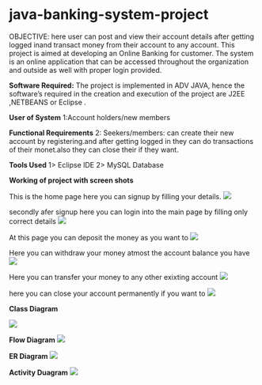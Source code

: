 # java-banking-system-project
OBJECTIVE:
here user can post and view their account  details after getting logged inand transact money from their account to any account.
This project is aimed at developing an Online Banking for customer. The system is an online application that can be accessed throughout the organization and outside as well with proper login provided. 

<b>Software Required:</b>
The project is implemented in ADV JAVA, hence the software’s required in the creation and execution of the project are J2EE ,NETBEANS or Eclipse .

<b>User of System</b>
1:Account holders/new members

<b>Functional Requirements</b>
2: Seekers/members: can create their new account by registering.and after getting logged in they can do transactions of their monet.also they can close their if they want.

<b>Tools Used</b>
1> Eclipse IDE
2> MySQL Database


<B>Working of project with screen shots</B>

This is the home page here you can signup by filling your details.
<img src=https://github.com/mihirverma7781/java-banking-system-project/blob/master/images/homesignup.jpg>


secondly afer signup here you can login into the main page by filling only correct details
<img src=https://github.com/mihirverma7781/java-banking-system-project/blob/master/images/login.jpg>


At this page you can deposit the money as you want to
<image src=https://github.com/mihirverma7781/java-banking-system-project/blob/master/images/deposit.jpg>

Here you can withdraw your money atmost the account balance you have
<img src=https://github.com/mihirverma7781/java-banking-system-project/blob/master/images/withdraw.jpg>

Here you can transfer your money to any other exixting account
<image src=https://github.com/mihirverma7781/java-banking-system-project/blob/master/images/transfer.png>



here you can close your account permanently if you want to
<img src=https://github.com/mihirverma7781/java-banking-system-project/blob/master/images/closeacc.jpg>



<b>Class Diagram</b>

<img src=https://github.com/mihirverma7781/java-banking-system-project/blob/master/images/uml.jpg>

<b> Flow Diagram</b>
<img src =https://github.com/mihirverma7781/java-banking-system-project/blob/master/images/data%20flow%20diagram.jpg>

<b> ER Diagram</b>
<img src=https://github.com/mihirverma7781/java-banking-system-project/blob/master/images/data%20flow%20diagram.jpg>

<B> Activity Duagram</B>
<img src=https://github.com/mihirverma7781/java-banking-system-project/blob/master/images/activity.jpg>
